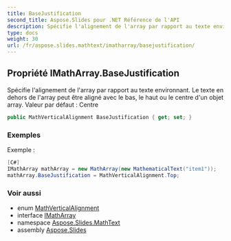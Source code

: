 ```yaml
---
title: BaseJustification
second_title: Aspose.Slides pour .NET Référence de l'API
description: Spécifie l'alignement de l'array par rapport au texte environnant. Le texte en dehors de l'array peut être aligné avec le bas, le haut ou le centre d'un objet array. Valeur par défaut  Centre
type: docs
weight: 30
url: /fr/aspose.slides.mathtext/imatharray/basejustification/
---
```


## Propriété IMathArray.BaseJustification

Spécifie l'alignement de l'array par rapport au texte environnant. Le texte en dehors de l'array peut être aligné avec le bas, le haut ou le centre d'un objet array. Valeur par défaut : Centre

```csharp
public MathVerticalAlignment BaseJustification { get; set; }
```

### Exemples

Exemple :
 
```csharp
[C#]
IMathArray mathArray = new MathArray(new MathematicalText("item1"));
mathArray.BaseJustification = MathVerticalAlignment.Top;
```

### Voir aussi

* enum [MathVerticalAlignment](../../mathverticalalignment)
* interface [IMathArray](../../imatharray)
* namespace [Aspose.Slides.MathText](../../imatharray)
* assembly [Aspose.Slides](../../../)

<!-- NE PAS ÉDITER : généré par xmldocmd pour Aspose.Slides.dll -->
